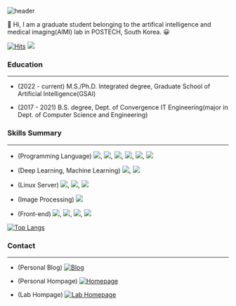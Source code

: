 ![header](https://capsule-render.vercel.app/api?type=waving&color=timeGradient&height=100&section=header&text=Claude%20SSim&fontSize=50)

&#128640;
Hi, I am a graduate student belonging to the artifical intelligence and medical imaging(AIMI) lab in POSTECH, South Korea. 
&#128512;

[![Hits](https://hits.seeyoufarm.com/api/count/incr/badge.svg?url=https%3A%2F%2Fgithub.com%2FJaeyoonSSim&count_bg=%2379C83D&title_bg=%23555555&icon=counter-strike.svg&icon_color=%23FFFFFF&title=hits&edge_flat=false)](https://hits.seeyoufarm.com)
![](https://img.shields.io/github/followers/JaeyoonSSim?style=social)

### Education 
---
- (2022 - current) M.S./Ph.D. Integrated degree, Graduate School of Artificial Intelligence(GSAI)

- (2017 - 2021) B.S. degree, Dept. of Convergence IT Engineering(major in Dept. of Computer Science and Engineering)

### Skills Summary
---
- (Programming Language) <img src="https://img.shields.io/badge/C-A8B9CC?style=flat-square&logo=C&logoColor=white"/>, <img src="https://img.shields.io/badge/C++-00599C?style=flat-square&logo=C%2B%2B&logoColor=white"/>, <img src="https://img.shields.io/badge/Python-3766AB?style=flat-square&logo=Python&logoColor=white"/>, <img src="https://img.shields.io/badge/Java-007396?style=flat-square&logo=Java&logoColor=white"/>, <img src="https://img.shields.io/badge/MATLAB-0000FF?style=flat-square&logo=MATLAB&logoColor=white"/>, <img src="https://img.shields.io/badge/OCaml-EC6813?style=flat-square&logo=Ocaml&logoColor=white"/>

- (Deep Learning, Machine Learning) <img src="https://img.shields.io/badge/TensorFlow-FF6F00?style=flat-square&logo=TensorFlow&logoColor=white"/>, <img src="https://img.shields.io/badge/PyTorch-EE4C2C?style=flat-square&logo=PyTorch&logoColor=white"/>

- (Linux Server) <img src="https://img.shields.io/badge/Linux-003366?style=flat-square&logo=Linux&logoColor=white"/>, <img src="https://img.shields.io/badge/Docker-2496ED?style=flat-square&logo=Docker&logoColor=white"/>, <img src="https://img.shields.io/badge/Kubernetes-326CE5?style=flat-square&logo=Kubernetes&logoColor=white"/>

- (Image Processing) <img src="https://img.shields.io/badge/OpenCV-5C3EE8?style=flat-square&logo=OpenCV&logoColor=white"/>

- (Front-end) <img src="https://img.shields.io/badge/HTML-E34F26?style=flat-square&logo=HTML5&logoColor=white"/>, <img src="https://img.shields.io/badge/CSS-1572B6?style=flat-square&logo=CSS3&logoColor=white"/>, <img src="https://img.shields.io/badge/bootstrap-7952B3?style=for-the-badge&logo=bootstrap&logoColor=white">, <img src="https://img.shields.io/badge/Django-092E20?style=flat-square&logo=Django&logoColor=white"/>

[![Top Langs](https://github-readme-stats.vercel.app/api/top-langs/?username=JaeyoonSSim&layout=compact&theme=dark&langs_count=8)](https://github.com/anuraghazra/github-readme-stats)

### Contact
---
- (Personal Blog) [![Blog](http://img.shields.io/badge/-Personal%20Blog-#20C997?style=flat-square&logo=velog&link=https://zzsza.github.io/)](https://velog.io/@claude_ssim)

- (Personal Hompage) [![Homepage](http://img.shields.io/badge/-Personal%20Homepage-black?style=flat-square&logo=github&link=https://zzsza.github.io/)](https://jaeyoonssim.github.io)

- (Lab Hompage) [![Lab Homepage](http://img.shields.io/badge/-Lab%20Homepage-black?style=flat-square&logo=github&link=https://zzsza.github.io/)](http://aimi.postech.ac.kr)
